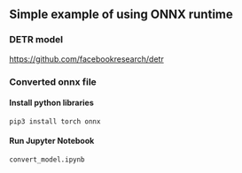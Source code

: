 ## Simple example of using ONNX runtime

### DETR model
https://github.com/facebookresearch/detr

### Converted onnx file
#### Install python libraries
`pip3 install torch onnx`

#### Run Jupyter Notebook 
`convert_model.ipynb`